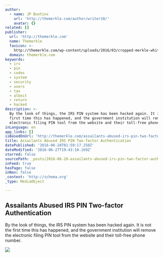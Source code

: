 ```yaml
---
author:
  - name: JP Buntinx
    url: 'http://themerkle.com/author/writer10/'
    avatar: {}
related: []
publisher:
  url: 'http://themerkle.com'
  name: Themerkle
  favicon: >-
    http://themerkle.com/wp-content/uploads/2016/03/cropped-merkle-white-1-192x192.png
  domain: themerkle.com
keywords:
  - irs
  - pin
  - codes
  - system
  - security
  - users
  - tax
  - albeit
  - return
  - hacked
description: >-
  By the look of things, the IRS PIN system has been hacked again. It is not the
  first time this has happened, and the government institution will remove the
  electronic filing PIN tool from the website and their toll-free phone number.
inLanguage: en
app_links: []
isBasedOnUrl: 'http://themerkle.com/assailants-abused-irs-pin-two-factor-authentication/'
title: Assailants Abused IRS PIN Two-factor Authentication
datePublished: '2016-06-28T01:59:17.250Z'
dateModified: '2016-06-27T19:43:10.169Z'
starred: false
sourcePath: _posts/2016-06-28-assailants-abused-irs-pin-two-factor-authentication.md
inFeed: true
hasPage: false
inNav: false
_context: 'http://schema.org'
_type: MediaObject

---
```

<article style=""><h1>Assailants Abused IRS PIN Two-factor Authentication</h1><p>By the look of things, the IRS PIN system has been hacked again. It is not the first time this has happened, and the government institution will remove the electronic filing PIN tool from the website and their toll-free phone number.</p><img src="http://themerkle.com/wp-content/uploads/2016/06/shutterstock_158874281.jpg" /></article>